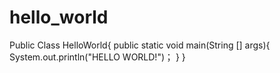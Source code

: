 # hello_world

Public Class HelloWorld{
      public static void main(String [] args){
            System.out.println("HELLO WORLD!")；
      }
}
